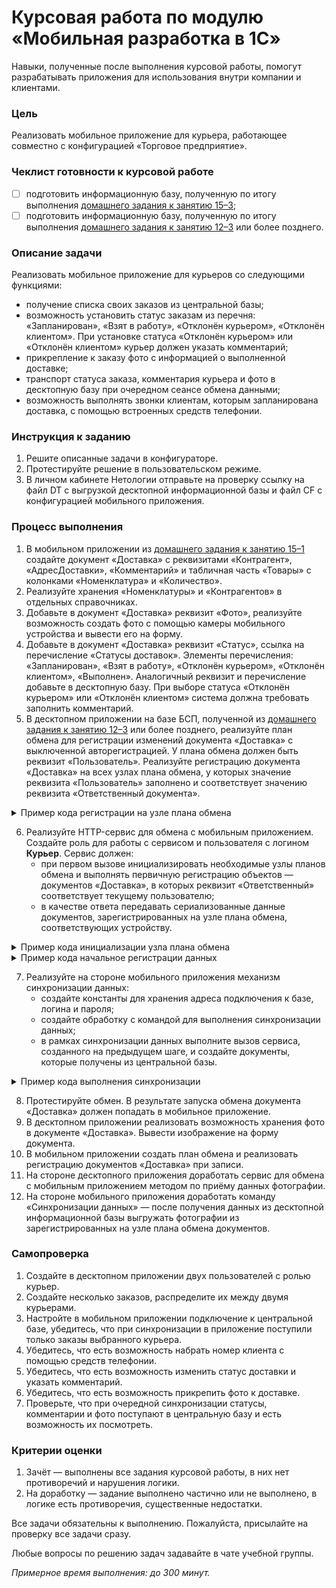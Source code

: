 # Курсовая работа по модулю «Мобильная разработка в 1С»

Навыки, полученные после выполнения курсовой работы, помогут разрабатывать приложения для использования внутри компании и клиентами.

### Цель

Реализовать мобильное приложение для курьера, работающее совместно с конфигурацией «Торговое предприятие».

### Чеклист готовности к курсовой работе

- [ ] подготовить информационную базу, полученную по итогу выполнения [домашнего задания к занятию 15–3](homework-15-3.md);
- [ ] подготовить информационную базу, полученную по итогу выполнения [домашнего задания к занятию 12–3](../BSP/homework-12-3.md) или более позднего.

### Описание задачи

Реализовать мобильное приложение для курьеров со следующими функциями:
* получение списка своих заказов из центральной базы;
* возможность установить статус заказам из перечня: «Запланирован», «Взят в работу», «Отклонён курьером», «Отклонён клиентом». При установке статуса «Отклонён курьером» или «Отклонён клиентом» курьер должен указать комментарий;
* прикрепление к заказу фото с информацией о выполненной доставке;
* транспорт статуса заказа, комментария курьера и фото в десктопную базу при очередном сеансе обмена данными;
* возможность выполнять звонки клиентам, которым запланирована доставка, с помощью встроенных средств телефонии.

### Инструкция к заданию 

1. Решите описанные задачи в конфигураторе.
2. Протестируйте решение в пользовательском режиме.
3. В личном кабинете Нетологии отправьте на проверку ссылку на файл DT с выгрузкой десктопной информационной базы и файл CF с конфигурацией мобильного приложения.

### Процесс выполнения

1. В мобильном приложении из [домашнего задания к занятию 15–1](homework-15-1.md) создайте документ «Доставка» с реквизитами «Контрагент», «АдресДоставки», «Комментарий» и табличная часть «Товары» с колонками «Номенклатура» и «Количество».
2. Реализуйте хранения «Номенклатуры» и «Контрагентов» в отдельных справочниках.
3. Добавьте в документ «Доставка» реквизит «Фото», реализуйте возможность создать фото с помощью камеры мобильного устройства и вывести его на форму.
4. Добавьте в документ «Доставка» реквизит «Статус», ссылка на перечисление «Статусы доставок». Элементы перечисления: «Запланирован», «Взят в работу», «Отклонён курьером», «Отклонён клиентом», «Выполнен». Аналогичный реквизит и перечисление добавьте в десктопную базу. При выборе статуса «Отклонён курьером» или «Отклонён клиентом» система должна требовать заполнить комментарий.
5. В десктопном приложении на базе БСП, полученной из [домашнего задания к занятию 12–3](../BSP/homework-12-3.md) или более позднего, реализуйте план обмена для регистрации изменений документа «Доставка» с выключенной авторегистрацией. У плана обмена должен быть реквизит «Пользователь». Реализуйте регистрацию документа «Доставка» на всех узлах плана обмена, у которых значение реквизита «Пользователь» заполнено и соответствует значению реквизита «Ответственный документа».

<details>
  <summary>Пример кода регистрации на узле плана обмена</summary>

```bsl
	Запрос = Новый Запрос;
	Запрос.Текст = "ВЫБРАТЬ
	               |	ОбменСМобильнымУстройством.Ссылка КАК Ссылка
	               |ИЗ
	               |	ПланОбмена.ОбменСМобильнымУстройством КАК ОбменСМобильнымУстройством
	               |ГДЕ
	               |	ОбменСМобильнымУстройством.Пользователь = &Пользователь
	               |	И НЕ ОбменСМобильнымУстройством.ПометкаУдаления";
	
	Запрос.УстановитьПараметр("Пользователь", Ответственный);
	
	Выборка = Запрос.Выполнить().Выбрать();
	
	Пока Выборка.Следующий() Цикл
		ОбменДанными.Получатели.Добавить(Выборка.Ссылка);
	КонецЦикла; 
```
    
</details>

6. Реализуйте HTTP-сервис для обмена с мобильным приложением. Создайте роль для работы с сервисом и пользователя с логином **Курьер**. Сервис должен:
    - при первом вызове инициализировать необходимые узлы планов обмена и выполнять первичную регистрацию объектов — документов «Доставка»‎, в которых реквизит «Ответственный»‎ соответствует текущему пользователю;
    - в качестве ответа передавать сериализованные данные документов, зарегистрированных на узле плана обмена, соответствующих устройству.

<details>
  <summary>Пример кода инициализации узла плана обмена</summary>

```bsl
	УстановитьПривилегированныйРежим(Истина);
	
	ИдентификаторМобильного = Запрос.Заголовки.Получить("X-Mobile-ID");
	
	Узел = ПланыОбмена.ОбменСМобильнымУстройством.НайтиПоКоду(ИдентификаторМобильного);
	Если Не ЗначениеЗаполнено(Узел) Тогда
		УзелОбъект = ПланыОбмена.ОбменСМобильнымУстройством.СоздатьУзел();
		УзелОбъект.Код = ИдентификаторМобильного;
		УзелОбъект.Наименование = ИдентификаторМобильного;
		УзелОбъект.Пользователь = Пользователи.ТекущийПользователь();
		УзелОбъект.Записать();		
		Узел = УзелОбъект.Ссылка;
		ВыполнитьПервичнуюРегистрацию(Узел);
	КонецЕсли;
	
	ТекущийУзел = ПланыОбмена.ОбменСМобильнымУстройством.ЭтотУзел();
	Если Не ЗначениеЗаполнено(ТекущийУзел.Код) Тогда
		УзелОбъект = ТекущийУзел.ПолучитьОбъект();
		УзелОбъект.Код = "main";
		УзелОбъект.Наименование = "Центральный узел";
		УзелОбъект.Записать();
	КонецЕсли;

    // Получение зарегистрированных данных

    // Сериализация зарегистрированных данных

	Ответ = Новый HTTPСервисОтвет(200);
	Ответ.УстановитьТелоИзСтроки(ТелоОтвета);	
	Возврат Ответ;
```

</details>

<details>
  <summary>Пример кода начальное регистрации данных</summary>

```bsl
	Запрос = Новый Запрос;
	// Установка текста запроса
	Запрос.УстановитьПараметр("Ответственный", Пользователи.ТекущийПользователь());
	
	Выборка = Запрос.Выполнить().Выбрать();  
	
	ДанныеКРегистрации = Новый Массив;
	
	Пока Выборка.Следующий() Цикл
		ДанныеКРегистрации.Добавить(Выборка.Ссылка);
	КонецЦикла;
	
	ПланыОбмена.ЗарегистрироватьИзменения(Узел, ДанныеКРегистрации);
```
    
</details>


7. Реализуйте на стороне мобильного приложения механизм синхронизации данных:
    - создайте константы для хранения адреса подключения к базе, логина и пароля;
    - создайте обработку с командой для выполнения синхронизации данных;
    - в рамках синхронизации данных выполните вызов сервиса, созданного на предыдущем шаге, и создайте документы, которые получены из центральной базы.

<details>
  <summary>Пример кода выполнения синхронизации</summary>

```bsl
	СистемнаяИнформация = Новый СистемнаяИнформация;
	ИдентификаторМобильного = СистемнаяИнформация.ИдентификаторКлиента;

	Узел = ПланыОбмена.ОбменСМобильнымУстройством.НайтиПоКоду("main");
	Если Не ЗначениеЗаполнено(Узел) Тогда
		УзелОбъект = ПланыОбмена.ОбменСМобильнымУстройством.СоздатьУзел();
		УзелОбъект.Код = "main";
		УзелОбъект.Наименование = "Центральный узел";
		УзелОбъект.Записать();		
		Узел = УзелОбъект.Ссылка;
	КонецЕсли;
	
	ТекущийУзел = ПланыОбмена.ОбменСМобильнымУстройством.ЭтотУзел();
	Если Не ЗначениеЗаполнено(ТекущийУзел.Код) Тогда
		УзелОбъект = ТекущийУзел.ПолучитьОбъект();
		УзелОбъект.Код = ИдентификаторМобильного;
		УзелОбъект.Наименование = ИдентификаторМобильного;
		УзелОбъект.Записать();
	КонецЕсли;
	
	НастройкиСоединения = НастройкиСоединения();

	// Функцию СоединениеСЦентральнойБазой() необходимо реализовать самостоятельно
	Соединение = СоединениеСЦентральнойБазой(НастройкиСоединения);
	
	// Выполнение HTTP-запроса к центральной базе
	
	Если Ответ.КодСостояния <> 200 Тогда
		ВызватьИсключение "Ошибка проверки соединения";
	КонецЕсли;
	
	ТекстОтвета = Ответ.ПолучитьТелоКакСтроку();
	
	// Чтение ответа из центральной базе
	
	КоличествоСозданных = 0;
	КоличествоОбновленных = 0;
	
	// Создание и обновление объектов с накоплением информации о количестве в счетчиках
	
	ТекстСообщения = СтрШаблон("Обмен выполнен. Создано %1, обновлено %2",
		КоличествоСозданных,
		КоличествоОбновленных);
		
	Сообщить(ТекстСообщения);
```
    
</details>

8. Протестируйте обмен. В результате запуска обмена документа «Доставка»‎ должен попадать в мобильное приложение.
9. В десктопном приложении реализовать возможность хранения фото в документе «Доставка»‎. Вывести изображение на форму документа.
10. В мобильном приложении создать план обмена и реализовать регистрацию документов «Доставка»‎ при записи.
11. На стороне десктопного приложения доработать сервис для обмена с мобильным приложением методом по приёму данных фотографии.
12. На стороне мобильного приложения доработать команду «Синхронизации данных»‎ — после получения данных из десктопной информационной базы выгружать фотографии из зарегистрированных на узле плана обмена документов.

### Самопроверка

1. Создайте в десктопном приложении двух пользователей с ролью курьер.
2. Создайте несколько заказов, распределите их между двумя курьерами.
3. Настройте в мобильном приложении подключение к центральной базе, убедитесь, что при синхронизации в приложение поступили только заказы выбранного курьера.
4. Убедитесь, что есть возможность набрать номер клиента с помощью средств телефонии.
5. Убедитесь, что есть возможность изменить статус доставки и указать комментарий.
6. Убедитесь, что есть возможность прикрепить фото к доставке.
7. Проверьте, что при очередной синхронизации статусы, комментарии и фото поступают в центральную базу и есть возможность их посмотреть.

### Критерии оценки

1. Зачёт — выполнены все задания курсовой работы, в них нет противоречий и нарушения логики.
2. На доработку — задание выполнено частично или не выполнено, в логике есть противоречия, существенные недостатки.

Все задачи обязательны к выполнению. Пожалуйста, присылайте на проверку все задачи сразу.

Любые вопросы по решению задач задавайте в чате учебной группы.

*Примерное время выполнения: до 300 минут.*
